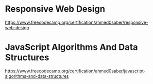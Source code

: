 # Responsive Web Design
https://www.freecodecamp.org/certification/ahmed0saber/responsive-web-design

# JavaScript Algorithms And Data Structures
https://www.freecodecamp.org/certification/ahmed0saber/javascript-algorithms-and-data-structures
